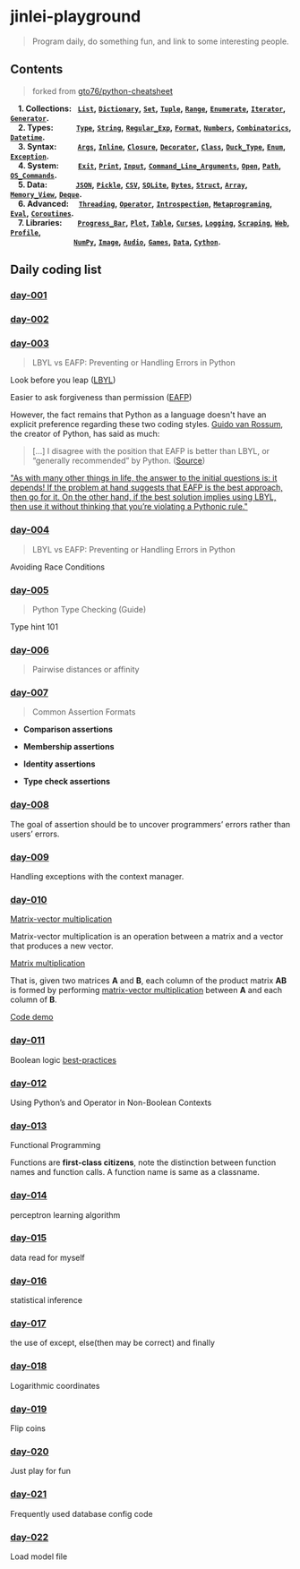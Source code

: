 # jinlei-playground

> Program daily, do something fun, and link to some interesting people.

Contents
--------

> forked from [gto76/python-cheatsheet](https://github.com/gto76/python-cheatsheet)

**&nbsp;&nbsp;&nbsp;** **1. Collections:** **&nbsp;** **[`List`](#list)**__,__ **[`Dictionary`](#dictionary)**__,__ **[`Set`](#set)**__,__ **[`Tuple`](#tuple)**__,__ **[`Range`](#range)**__,__ **[`Enumerate`](#enumerate)**__,__ **[`Iterator`](#iterator)**__,__ **[`Generator`](#generator)**__.__  
**&nbsp;&nbsp;&nbsp;** **2. Types:** **&nbsp;&nbsp;&nbsp;&nbsp;&nbsp;&nbsp;&nbsp;&nbsp;&nbsp;&nbsp;**  **[`Type`](#type)**__,__ **[`String`](#string)**__,__ **[`Regular_Exp`](#regex)**__,__ **[`Format`](#format)**__,__ **[`Numbers`](#numbers)**__,__ **[`Combinatorics`](#combinatorics)**__,__ **[`Datetime`](#datetime)**__.__  
**&nbsp;&nbsp;&nbsp;** **3. Syntax:** **&nbsp;&nbsp;&nbsp;&nbsp;&nbsp;&nbsp;&nbsp;&nbsp;&nbsp;**  **[`Args`](#arguments)**__,__ **[`Inline`](#inline)**__,__ **[`Closure`](#closure)**__,__ **[`Decorator`](#decorator)**__,__ **[`Class`](#class)**__,__ **[`Duck_Type`](#duck-types)**__,__ **[`Enum`](#enum)**__,__ **[`Exception`](#exceptions)**__.__  
**&nbsp;&nbsp;&nbsp;** **4. System:** **&nbsp;&nbsp;&nbsp;&nbsp;&nbsp;&nbsp;&nbsp;&nbsp;**  **[`Exit`](#exit)**__,__ **[`Print`](#print)**__,__ **[`Input`](#input)**__,__ **[`Command_Line_Arguments`](#command-line-arguments)**__,__ **[`Open`](#open)**__,__ **[`Path`](#path)**__,__ **[`OS_Commands`](#oscommands)**__.__  
**&nbsp;&nbsp;&nbsp;** **5. Data:** **&nbsp;&nbsp;&nbsp;&nbsp;&nbsp;&nbsp;&nbsp;&nbsp;&nbsp;&nbsp;&nbsp;&nbsp;&nbsp;**  **[`JSON`](#json)**__,__ **[`Pickle`](#pickle)**__,__ **[`CSV`](#csv)**__,__ **[`SQLite`](#sqlite)**__,__ **[`Bytes`](#bytes)**__,__ **[`Struct`](#struct)**__,__ **[`Array`](#array)**__,__ **[`Memory_View`](#memory-view)**__,__ **[`Deque`](#deque)**__.__  
**&nbsp;&nbsp;&nbsp;** **6. Advanced:** **&nbsp;&nbsp;&nbsp;**  **[`Threading`](#threading)**__,__ **[`Operator`](#operator)**__,__ **[`Introspection`](#introspection)**__,__ **[`Metaprograming`](#metaprograming)**__,__ **[`Eval`](#eval)**__,__ **[`Coroutines`](#coroutines)**__.__  
**&nbsp;&nbsp;&nbsp;** **7. Libraries:** **&nbsp;&nbsp;&nbsp;&nbsp;&nbsp;&nbsp;**  **[`Progress_Bar`](#progress-bar)**__,__ **[`Plot`](#plot)**__,__ **[`Table`](#table)**__,__ **[`Curses`](#curses)**__,__ **[`Logging`](#logging)**__,__ **[`Scraping`](#scraping)**__,__ **[`Web`](#web)**__,__ **[`Profile`](#profiling)**__,__  
**&nbsp;&nbsp;&nbsp;&nbsp;&nbsp;&nbsp;&nbsp;&nbsp;&nbsp;&nbsp;&nbsp;&nbsp;&nbsp;&nbsp;&nbsp;&nbsp;&nbsp;&nbsp;&nbsp;&nbsp;&nbsp;&nbsp;&nbsp;&nbsp;&nbsp;&nbsp;&nbsp;&nbsp;&nbsp;&nbsp;&nbsp;&nbsp;&nbsp;** **[`NumPy`](#numpy)**__,__ **[`Image`](#image)**__,__ **[`Audio`](#audio)**__,__ **[`Games`](#pygame)**__,__ **[`Data`](#pandas)**__,__ **[`Cython`](#cython)**__.__

## Daily coding list

### [day-001](./2022/day-001.py)

### [day-002](./2022/day-002.py)

### [day-003](./2022/day-003.py)

> LBYL vs EAFP: Preventing or Handling Errors in Python

Look before you leap ([LBYL](https://docs.python.org/3/glossary.html#term-LBYL))

Easier to ask forgiveness than permission ([EAFP](https://docs.python.org/3/glossary.html#term-EAFP))

However, the fact remains that Python as a language doesn't have an explicit preference regarding these two coding styles. [Guido van Rossum](https://twitter.com/gvanrossum), the creator of Python, has said as much:

> […] I disagree with the position that EAFP is better than LBYL, or “generally recommended” by Python. ([Source](https://mail.python.org/pipermail/python-dev/2014-March/133118.html))

["As with many other things in life, the answer to the initial questions is: it depends! If the problem at hand suggests that EAFP is the best approach, then go for it. On the other hand, if the best solution implies using LBYL, then use it without thinking that you’re violating a Pythonic rule."](https://realpython.com/python-lbyl-vs-eafp/#the-pythonic-way-to-go-lbyl-or-eafp)

### [day-004](./2022/day-004.py)

> LBYL vs EAFP: Preventing or Handling Errors in Python

Avoiding Race Conditions

### [day-005](./2022/day-005.py)

> Python Type Checking (Guide)

Type hint 101

### [day-006](./2022/day-006.py)

> Pairwise distances or affinity



### [day-007](./2022/day-007.py)

> Common Assertion Formats

- **Comparison assertions** 

- **Membership assertions**

- **Identity assertions**

- **Type check assertions** 

  

### [day-008](./2022/day-008.py)

The goal of assertion should be to uncover programmers’ errors rather than users’ errors. 

### [day-009](./2022/day-009.py)

Handling exceptions with the context manager.

### [day-010](./2022/day-010.py)

[Matrix-vector multiplication](https://mbernste.github.io/posts/matrix_vector_mult/)

Matrix-vector multiplication is an operation between a matrix and a vector that produces a new vector.

[Matrix multiplication](https://mbernste.github.io/posts/matrix_multiplication/)

That is, given two matrices **A** and **B**, each column of the product matrix **AB** is formed by performing [matrix-vector multiplication](https://mbernste.github.io/posts/matrix_vector_mult/) between **A** and each column of **B**. 

[Code demo](https://hadrienj.github.io/posts/Deep-Learning-Book-Series-2.2-Multiplying-Matrices-and-Vectors/)

### [day-011](./2022/day-011.py)

Boolean logic [best-practices](https://realpython.com/tutorials/best-practices/)

### [day-012](./2022/day-012.py)

Using Python’s and Operator in Non-Boolean Contexts

### [day-013](./2022/day-013.py)

Functional Programming

 Functions are **first-class citizens**,  note the distinction between function names and function calls. A function name is same as a classname.

### [day-014](./2022/day-014.py)

perceptron learning algorithm

### [day-015](./2022/day-015.py)

data read for myself 

### [day-016](./2022/day-016.py)

statistical inference

### [day-017](./2022/day-017.py)

the use of except, else(then may be correct) and finally

### [day-018](./2022/day-018.py)

Logarithmic coordinates

### [day-019](./2022/day-019.py)

Flip coins

### [day-020](./2022/day-020.py)

Just play for fun

### [day-021](./2022/day-021.py)

Frequently used database config code

### [day-022](./2022/day-022.py)

Load model file